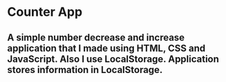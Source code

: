# Counter App 
## A simple number decrease and increase application that I made using HTML, CSS and JavaScript. Also I use LocalStorage. Application stores information in LocalStorage.
